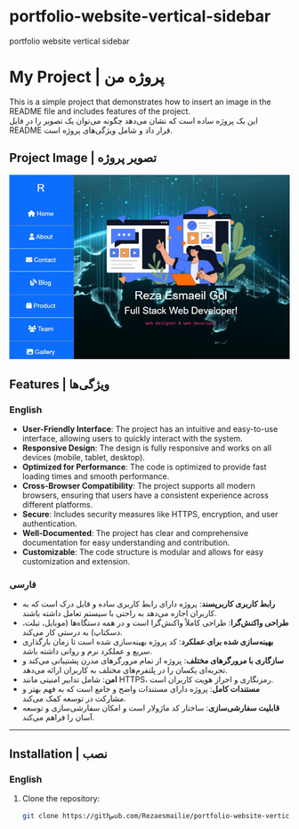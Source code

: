 # portfolio-website-vertical-sidebar
portfolio website vertical sidebar

# My Project | پروژه من

This is a simple project that demonstrates how to insert an image in the README file and includes features of the project.  
این یک پروژه ساده است که نشان می‌دهد چگونه می‌توان یک تصویر را در فایل README قرار داد و شامل ویژگی‌های پروژه است.

## Project Image | تصویر پروژه

![screen shot](./reza.jpg)

## Features | ویژگی‌ها

### English

- **User-Friendly Interface**: The project has an intuitive and easy-to-use interface, allowing users to quickly interact with the system.
- **Responsive Design**: The design is fully responsive and works on all devices (mobile, tablet, desktop).
- **Optimized for Performance**: The code is optimized to provide fast loading times and smooth performance.
- **Cross-Browser Compatibility**: The project supports all modern browsers, ensuring that users have a consistent experience across different platforms.
- **Secure**: Includes security measures like HTTPS, encryption, and user authentication.
- **Well-Documented**: The project has clear and comprehensive documentation for easy understanding and contribution.
- **Customizable**: The code structure is modular and allows for easy customization and extension.

### فارسی

- **رابط کاربری کاربرپسند**: پروژه دارای رابط کاربری ساده و قابل درک است که به کاربران اجازه می‌دهد به راحتی با سیستم تعامل داشته باشند.
- **طراحی واکنش‌گرا**: طراحی کاملاً واکنش‌گرا است و در همه دستگاه‌ها (موبایل، تبلت، دسکتاپ) به درستی کار می‌کند.
- **بهینه‌سازی شده برای عملکرد**: کد پروژه بهینه‌سازی شده است تا زمان بارگذاری سریع و عملکرد نرم و روانی داشته باشد.
- **سازگاری با مرورگرهای مختلف**: پروژه از تمام مرورگرهای مدرن پشتیبانی می‌کند و تجربه‌ای یکسان را در پلتفرم‌های مختلف به کاربران ارائه می‌دهد.
- **امن**: شامل تدابیر امنیتی مانند HTTPS، رمزنگاری و احراز هویت کاربران است.
- **مستندات کامل**: پروژه دارای مستندات واضح و جامع است که به فهم بهتر و مشارکت در توسعه کمک می‌کند.
- **قابلیت سفارشی‌سازی**: ساختار کد ماژولار است و امکان سفارشی‌سازی و توسعه آسان را فراهم می‌کند.

---

## Installation | نصب

### English

1. Clone the repository:
   ```bash
   git clone https://githسub.com/Rezaesmailie/portfolio-website-vertical-sidebar.git


